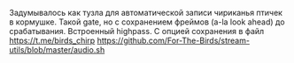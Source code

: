 Задумывалось как тузла для автоматической записи чириканья птичек в кормушке.
Такой gate, но с сохранением фреймов (a-la look ahead) до срабатывания.
Встроенный highpass.
С опцией сохранения в файл https://t.me/birds_chirp
https://github.com/For-The-Birds/stream-utils/blob/master/audio.sh

